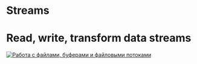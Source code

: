 # Streams
# Read, write, transform data streams

[![Работа с файлами, буферами и файловыми потоками](https://img.youtube.com/vi/eQGBS15vUac/0.jpg)](https://www.youtube.com/watch?v=eQGBS15vUac)
